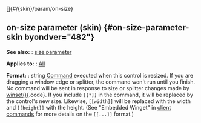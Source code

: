 []{#/{skin}/param/on-size}
  ## on-size parameter (skin) {#on-size-parameter-skin byondver="482"}
  **See also:**
  :   [size parameter](ref/%7Bskin%7D/param/size)
  <!-- -->
  **Applies to:**
  :   [All](ref/%7Bskin%7D/control)
  <!-- -->
  **Format:**
  :   string
  [Command](ref/%7Bskin%7D/commands) executed when this control is resized.
  If you are dragging a window edge or splitter, the command won\'t run
  until you finish.
  No command will be sent in response to size or splitter changes made by
  [winset()](ref/proc/winset){.code}.
  If you include `[[*]]` in the command, it will be replaced by the
  control\'s new size. Likewise, `[[width]]` will be replaced with the
  width and `[[height]]` with the height. (See \"Embedded Winget\" in
  [client commands](ref/%7Bskin%7D/commands) for more details on the
  `[[...]]` format.)